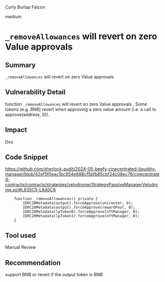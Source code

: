 Curly Burlap Falcon

medium

# `_removeAllowances` will revert on zero Value approvals

## Summary
`_removeAllowances` will revert on zero Value approvals
## Vulnerability Detail
function `_removeAllowances` will revert on zero Value approvals , Some tokens (e.g. BNB) revert when approving a zero value amount (i.e. a call to approve(address, 0)).
## Impact
Dos
## Code Snippet
https://github.com/sherlock-audit/2024-05-beefy-cowcentrated-liquidity-manager/blob/42ef5f0eac1bc954e888cf5bfb85cbf24c08ec76/cowcentrated-contracts/contracts/strategies/velodrome/StrategyPassiveManagerVelodrome.sol#L835C5-L840C6
```solidity
    function _removeAllowances() private {
        IERC20Metadata(output).forceApprove(unirouter, 0);
        IERC20Metadata(output).forceApprove(rewardPool, 0);
        IERC20Metadata(lpToken0).forceApprove(nftManager, 0);
        IERC20Metadata(lpToken1).forceApprove(nftManager, 0);
    }
```
## Tool used

Manual Review

## Recommendation
support BNB or revert if the output token is BNB